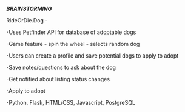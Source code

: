 ***BRAINSTORMING***

RideOrDie.Dog -

-Uses Petfinder API for database of adoptable dogs

-Game feature - spin the wheel - selects random dog

-Users can create a profile and save potential dogs to apply to adopt

-Save notes/questions to ask about the dog

-Get notified about listing status changes

-Apply to adopt

-Python, Flask, HTML/CSS, Javascript, PostgreSQL
